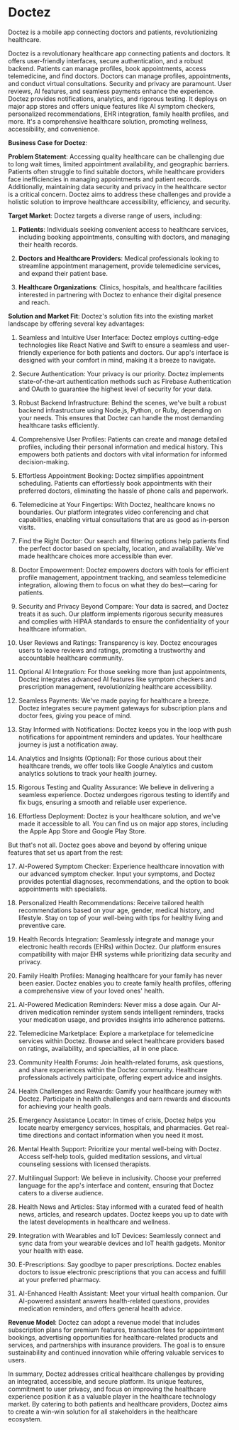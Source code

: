 # Doctez
Doctez is a mobile app connecting doctors and patients, revolutionizing healthcare. 

Doctez is a revolutionary healthcare app connecting patients and doctors. It offers user-friendly interfaces, secure authentication, and a robust backend. Patients can manage profiles, book appointments, access telemedicine, and find doctors. Doctors can manage profiles, appointments, and conduct virtual consultations. Security and privacy are paramount. User reviews, AI features, and seamless payments enhance the experience. Doctez provides notifications, analytics, and rigorous testing. It deploys on major app stores and offers unique features like AI symptom checkers, personalized recommendations, EHR integration, family health profiles, and more. It's a comprehensive healthcare solution, promoting wellness, accessibility, and convenience.

**Business Case for Doctez**:

**Problem Statement**:
Accessing quality healthcare can be challenging due to long wait times, limited appointment availability, and geographic barriers. Patients often struggle to find suitable doctors, while healthcare providers face inefficiencies in managing appointments and patient records. Additionally, maintaining data security and privacy in the healthcare sector is a critical concern. Doctez aims to address these challenges and provide a holistic solution to improve healthcare accessibility, efficiency, and security.

**Target Market**:
Doctez targets a diverse range of users, including:
1. **Patients**: Individuals seeking convenient access to healthcare services, including booking appointments, consulting with doctors, and managing their health records.

2. **Doctors and Healthcare Providers**: Medical professionals looking to streamline appointment management, provide telemedicine services, and expand their patient base.

3. **Healthcare Organizations**: Clinics, hospitals, and healthcare facilities interested in partnering with Doctez to enhance their digital presence and reach.

**Solution and Market Fit**:
Doctez's solution fits into the existing market landscape by offering several key advantages:

1. Seamless and Intuitive User Interface: Doctez employs cutting-edge technologies like React Native and Swift to ensure a seamless and user-friendly experience for both patients and doctors. Our app's interface is designed with your comfort in mind, making it a breeze to navigate.

2. Secure Authentication: Your privacy is our priority. Doctez implements state-of-the-art authentication methods such as Firebase Authentication and OAuth to guarantee the highest level of security for your data.

3. Robust Backend Infrastructure: Behind the scenes, we've built a robust backend infrastructure using Node.js, Python, or Ruby, depending on your needs. This ensures that Doctez can handle the most demanding healthcare tasks efficiently.

4. Comprehensive User Profiles: Patients can create and manage detailed profiles, including their personal information and medical history. This empowers both patients and doctors with vital information for informed decision-making.

5. Effortless Appointment Booking: Doctez simplifies appointment scheduling. Patients can effortlessly book appointments with their preferred doctors, eliminating the hassle of phone calls and paperwork.

6. Telemedicine at Your Fingertips: With Doctez, healthcare knows no boundaries. Our platform integrates video conferencing and chat capabilities, enabling virtual consultations that are as good as in-person visits.

7. Find the Right Doctor: Our search and filtering options help patients find the perfect doctor based on specialty, location, and availability. We've made healthcare choices more accessible than ever.

8. Doctor Empowerment: Doctez empowers doctors with tools for efficient profile management, appointment tracking, and seamless telemedicine integration, allowing them to focus on what they do best—caring for patients.

9. Security and Privacy Beyond Compare: Your data is sacred, and Doctez treats it as such. Our platform implements rigorous security measures and complies with HIPAA standards to ensure the confidentiality of your healthcare information.

10. User Reviews and Ratings: Transparency is key. Doctez encourages users to leave reviews and ratings, promoting a trustworthy and accountable healthcare community.

11. Optional AI Integration: For those seeking more than just appointments, Doctez integrates advanced AI features like symptom checkers and prescription management, revolutionizing healthcare accessibility.

12. Seamless Payments: We've made paying for healthcare a breeze. Doctez integrates secure payment gateways for subscription plans and doctor fees, giving you peace of mind.

13. Stay Informed with Notifications: Doctez keeps you in the loop with push notifications for appointment reminders and updates. Your healthcare journey is just a notification away.

14. Analytics and Insights (Optional): For those curious about their healthcare trends, we offer tools like Google Analytics and custom analytics solutions to track your health journey.

15. Rigorous Testing and Quality Assurance: We believe in delivering a seamless experience. Doctez undergoes rigorous testing to identify and fix bugs, ensuring a smooth and reliable user experience.

16. Effortless Deployment: Doctez is your healthcare solution, and we've made it accessible to all. You can find us on major app stores, including the Apple App Store and Google Play Store.

But that's not all. Doctez goes above and beyond by offering unique features that set us apart from the rest:

17. AI-Powered Symptom Checker: Experience healthcare innovation with our advanced symptom checker. Input your symptoms, and Doctez provides potential diagnoses, recommendations, and the option to book appointments with specialists.

18. Personalized Health Recommendations: Receive tailored health recommendations based on your age, gender, medical history, and lifestyle. Stay on top of your well-being with tips for healthy living and preventive care.

19. Health Records Integration: Seamlessly integrate and manage your electronic health records (EHRs) within Doctez. Our platform ensures compatibility with major EHR systems while prioritizing data security and privacy.

20. Family Health Profiles: Managing healthcare for your family has never been easier. Doctez enables you to create family health profiles, offering a comprehensive view of your loved ones' health.

21. AI-Powered Medication Reminders: Never miss a dose again. Our AI-driven medication reminder system sends intelligent reminders, tracks your medication usage, and provides insights into adherence patterns.

22. Telemedicine Marketplace: Explore a marketplace for telemedicine services within Doctez. Browse and select healthcare providers based on ratings, availability, and specialties, all in one place.

23. Community Health Forums: Join health-related forums, ask questions, and share experiences within the Doctez community. Healthcare professionals actively participate, offering expert advice and insights.

24. Health Challenges and Rewards: Gamify your healthcare journey with Doctez. Participate in health challenges and earn rewards and discounts for achieving your health goals.

25. Emergency Assistance Locator: In times of crisis, Doctez helps you locate nearby emergency services, hospitals, and pharmacies. Get real-time directions and contact information when you need it most.

26. Mental Health Support: Prioritize your mental well-being with Doctez. Access self-help tools, guided meditation sessions, and virtual counseling sessions with licensed therapists.

27. Multilingual Support: We believe in inclusivity. Choose your preferred language for the app's interface and content, ensuring that Doctez caters to a diverse audience.

28. Health News and Articles: Stay informed with a curated feed of health news, articles, and research updates. Doctez keeps you up to date with the latest developments in healthcare and wellness.

29. Integration with Wearables and IoT Devices: Seamlessly connect and sync data from your wearable devices and IoT health gadgets. Monitor your health with ease.

30. E-Prescriptions: Say goodbye to paper prescriptions. Doctez enables doctors to issue electronic prescriptions that you can access and fulfill at your preferred pharmacy.

31. AI-Enhanced Health Assistant: Meet your virtual health companion. Our AI-powered assistant answers health-related questions, provides medication reminders, and offers general health advice.

   
**Revenue Model**:
Doctez can adopt a revenue model that includes subscription plans for premium features, transaction fees for appointment bookings, advertising opportunities for healthcare-related products and services, and partnerships with insurance providers. The goal is to ensure sustainability and continued innovation while offering valuable services to users.

In summary, Doctez addresses critical healthcare challenges by providing an integrated, accessible, and secure platform. Its unique features, commitment to user privacy, and focus on improving the healthcare experience position it as a valuable player in the healthcare technology market. By catering to both patients and healthcare providers, Doctez aims to create a win-win solution for all stakeholders in the healthcare ecosystem.

